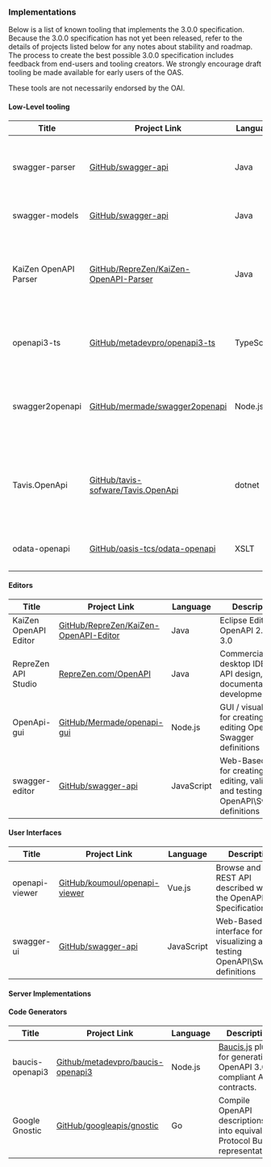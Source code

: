 ### Implementations

Below is a list of known tooling that implements the 3.0.0 specification. Because
the 3.0.0 specification has not yet been released, refer to the details of projects listed below for any notes about stability and roadmap.  The process 
to create the best possible 3.0.0 specification includes feedback from end-users
and tooling creators. We strongly encourage draft tooling be
made available for early users of the OAS.

These tools are not necessarily endorsed by the OAI.

#### Low-Level tooling

| Title          | Project Link | Language |Description                          |
|----------------|--------------|----------|---------------------|
| swagger-parser | [GitHub/swagger-api](https://github.com/swagger-api/swagger-parser/tree/feature/3.0.0-rc0) | Java | Swagger 1.0, 1.1, 1.2, 2.0 to Open API Specification converter |
| swagger-models | [GitHub/swagger-api](https://github.com/swagger-api/swagger-core/tree/feature/3.0.0-rc0/modules/swagger-models) | Java | Open API 3.0 Java Pojos |
| KaiZen OpenAPI Parser | [GitHub/RepreZen/KaiZen-OpenAPI-Parser](https://github.com/RepreZen/KaiZen-OpenAPI-Parser) | Java | High-performance Parser, Validator, and Java Object Model for OpenAPI 3.x |
| openapi3-ts | [GitHub/metadevpro/openapi3-ts](https://github.com/metadevpro/openapi3-ts) | TypeScript | TS Model & utils for OpenAPI 3.0.x contracts |
| swagger2openapi | [GitHub/mermade/swagger2openapi](https://github.com/mermade/swagger2openapi) | Node.js | An OpenAPI / Swagger 2.0 to OpenAPI 3.0.x converter and validator |
| Tavis.OpenApi | [GitHub/tavis-sofware/Tavis.OpenApi](https://github.com/tavis-software/Tavis.OpenApi/) | dotnet | C# based parser with definition validation and migration support from V2 |
| odata-openapi | [GitHub/oasis-tcs/odata-openapi](https://github.com/oasis-tcs/odata-openapi) | XSLT | OData 4.0 to OpenAPI 3.0.0 converter |


#### Editors

| Title          | Project Link | Language |Description                          |
|----------------|--------------|----------|---------------------|
| KaiZen OpenAPI Editor | [GitHub/RepreZen/KaiZen-OpenAPI-Editor](https://github.com/RepreZen/KaiZen-OpenAPI-Editor) | Java | Eclipse Editor for OpenAPI 2.0 and 3.0 |
| RepreZen API Studio | [RepreZen.com/OpenAPI](https://www.reprezen.com/OpenAPI) | Java | Commercial desktop IDE for API design, documentation & development |
| OpenApi-gui | [GitHub/Mermade/openapi-gui](https://github.com/Mermade/openapi-gui) | Node.js | GUI / visual editor for creating and editing OpenApi / Swagger definitions |
| swagger-editor | [GitHub/swagger-api](https://github.com/swagger-api/swagger-editor) | JavaScript | Web-Based editor for creating, editing, validating and testing OpenAPI\Swagger definitions |

#### User Interfaces

| Title          | Project Link | Language |Description                          |
|----------------|--------------|----------|---------------------|
| openapi-viewer | [GitHub/koumoul/openapi-viewer](https://github.com/koumoul-dev/openapi-viewer) | Vue.js | Browse and test a REST API described with the OpenAPI 3.0 Specification. |
| swagger-ui | [GitHub/swagger-api](https://github.com/swagger-api/swagger-UI) | JavaScript | Web-Based interface for visualizing and testing OpenAPI\Swagger definitions |


#### Server Implementations


#### Code Generators

| Title          | Project Link | Language |Description                          |
|----------------|--------------|----------|---------------------|
| baucis-openapi3 | [Github/metadevpro/baucis-openapi3](https://github.com/metadevpro/baucis-openapi3) | Node.js | [Baucis.js](https://github.com/wprl/baucis) plugin for generating OpenAPI 3.0 compliant API contracts. |
| Google Gnostic | [GitHub/googleapis/gnostic](https://github.com/googleapis/gnostic) | Go | Compile OpenAPI descriptions into equivalent Protocol Buffer representations. |
